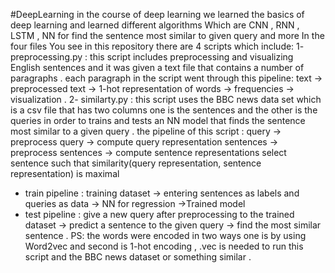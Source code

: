 #DeepLearning
in the course of deep learning we learned the basics of deep learning and learned different algorithms  Which are CNN ,  RNN , LSTM , NN for find the sentence most similar to given query  and more
In the four files You see in this repository there are 4 scripts which include:
1- preprocessing.py :
 this script includes preprocessing and visualizing English sentences and
it was given a text file that contains a number of paragraphs .
each paragraph in the script went through this pipeline:
 text -> preprocessed text -> 1-hot representation of words -> frequencies -> visualization .
2- similarty.py :
this script uses the BBC news data set which is a csv file that has two columns  one is the sentences and the other is the queries in order to trains and tests an NN model that finds the sentence most similar to a given query .
the pipeline of this script :
query -> preprocess query -> compute query representation
sentences -> preprocess sentences -> compute sentence representations
select sentence such that similarity(query representation, sentence representation) is maximal
- train pipeline : training dataset -> entering sentences as labels and queries as data -> NN for regression ->Trained model
- test pipeline : 
give a new query after preprocessing to the trained dataset -> predict a sentence to the given query -> find the most similar sentence .
PS:
the words were encoded in two ways one is by using Word2vec and second is 1-hot encoding ,
.vec is needed to run this script and the BBC news dataset or something similar .
